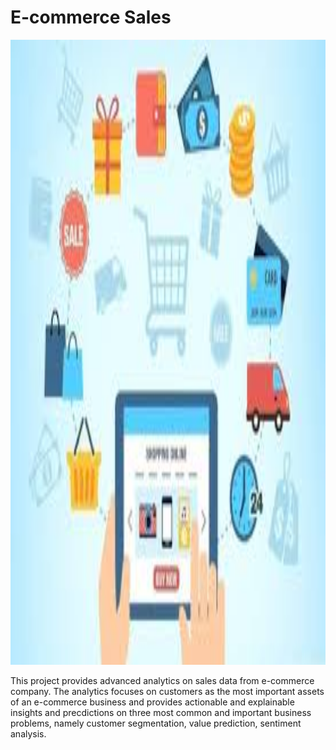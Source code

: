 # E-commerce Sales

<img src='Cover Photo/e-commerce.jpg' style='height:1000px'/>

This project provides advanced analytics on sales data from e-commerce company. The analytics focuses on customers as the most important assets of an e-commerce business and provides actionable and explainable insights and precdictions on three most common and important business problems, namely customer segmentation, value prediction, sentiment analysis.

 
